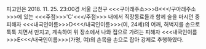 피고인은 2018. 11. 25. 23:00경 서울 금천구 <<<구아래주소>>>B<<</구아래주소>>>에 있는 <<<주점>>>'C'<<</주점>>> 내에서 직장동료들과 함께 술을 마시던 중 피해자 <<<내국인이름>>>D<<</내국인이름>>>(여, 24세)의 어깨, 허벅지를 손으로 툭툭 치면서 만지고, 계속하여 위 장소에서 나와 집으로 가려는 피해자 <<<내국인이름>>>E<<</내국인이름>>>(가명, 여)의 손목을 손으로 잡아 강제로 추행하였다.